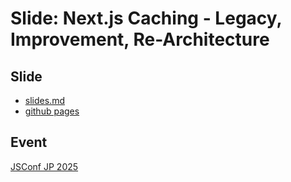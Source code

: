 # Slide: Next.js Caching - Legacy, Improvement, Re-Architecture

## Slide

- [slides.md](./slides.md)
- [github pages](https://akifumisato.github.io/slide-of-nextjs-future-cache-2025/1)

## Event

[JSConf JP 2025](https://jsconf.jp/2025/ja/talks/nextjs-caching-re-architecture)
